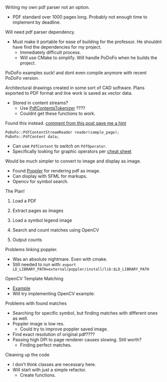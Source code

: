 Writing my own pdf parser not an option. 
- PDF standard over 1000 pages long. Probably not enough time to implement by deadline.

Will need pdf parser dependency. 
- Must make it portable for ease of building for the professor. He shouldnt have find the dependencies for my project.
    - Immediately difficult process. 
    - Will use CMake to simplify. Will handle PoDoFo when he builds the project. 

PoDoFo examples suck! and dont even compile anymore with recent PoDoFo version.

Architectural drawings created in some sort of CAD software. Plans exported to PDF format and line work is saved as vector data.
- Stored in content streams? 
    - Use [PdfContentsTokenizer](https://stackoverflow.com/questions/11715561/pdf-parsing-in-c-podofo?rq=3) ????
    - Couldnt get these functions to work. 

Found this instead. 
[comment from this post gave me a hint](https://stackoverflow.com/questions/73746836/extract-geometric-objects-lines-circles-from-a-pdf-using-pdfmm)
```
PoDoFo::PdfContentStreamReader reader(sample_page);
PoDoFo::PdfContent data;
```
- Can use `PdfContent` to switch on `PdfOperator`.
- Specifically looking for graphic operators per [cheat sheet](https://pdfa.org/download-area/cheat-sheets/OperatorsAndOperands.pdf)

Would be much simpler to convert to image and display as image.
- Found [Poppler](https://gitlab.freedesktop.org/poppler/poppler) for rendering pdf as image.
- Can display with SFML for markups.
- Opencv for symbol search.     

The Plan!
1. Load a PDF

2. Extract pages as images

3. Load a symbol legend image

4. Search and count matches using OpenCV

5. Output counts

Problems linking poppler.
- Was an absolute nightmare. Even with cmake. 
- Still needed to run with: 
`export LD_LIBRARY_PATH=external/poppler/install/lib:$LD_LIBRARY_PATH`


OpenCV Template Matching
- [Example](https://stackoverflow.com/questions/23180630/using-opencv-matchtemplate-for-blister-pack-inspection)
- Will try implementing OpenCV example: 


Problems with found matches
- Searching for specific symbol, but finding matches with different ones as well.  
- Poppler image is low res.
    - Could try to improve poppler saved image.
- Find exact resolution of original pdf????
- Passing high DPI to page renderer causes slowing. Still worth? 
    - Finding perfect matches. 

Cleaning up the code
- I don't think classes are necessary here. 
- Will start with just a simple refactor.
    - Create functions.
